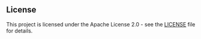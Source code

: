 ## License

This project is licensed under the Apache License 2.0 - see the [LICENSE](LICENSE.txt) file for details.
